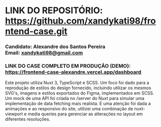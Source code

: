 # LINK DO REPOSITÓRIO: https://github.com/xandykati98/frontend-case.git
### Candidato: Alexandre dos Santos Pereira <br> Email: xandykati98@gmail.com

### LINK DO CASE COMPLETO EM PRODUÇÃO (**DEMO**): **https://frontend-case-alexandre.vercel.app/dashboard**


Este projeto utiliza Nuxt 3, TypeScript e SCSS. Um foco foi dado para a reprodução de estilos do design fornecido, incluíndo utilizar os mesmos SVG's, imagens e estilos exportados do Figma, implementados em SCSS. Um mock de uma API foi criada no /server do Nuxt para simular uma implementação de data fetching mais realista. E uma atenção foi dada a animações e ao responsivo do site, utilizei uma combinação de nuxt-viewport e media queries para gerenciar as alterações no layout em diferentes resoluções.